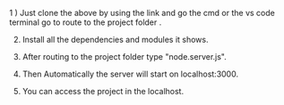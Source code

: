 1 ) Just clone the above by using the link and go the cmd or the vs code terminal go to route to the project folder .

2) Install all the dependencies and modules it shows.

3) After routing to the project folder type "node.server.js".

4) Then Automatically the server will start on localhost:3000.

5) You can access the project in the localhost.
